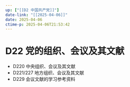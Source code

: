 ```yaml
---
up: ["[[D2 中国共产党]]"]
date-link: "[[2025-04-06]]"
date: 2025-04-06
ctime-p: 2025-04-06T21:53:42
---
```


# D22 党的组织、会议及其文献

- D220 中央组织、会议及其文献
- D221/227 地方组织、会议及其文献
- D229 会议文献的学习参考资料
